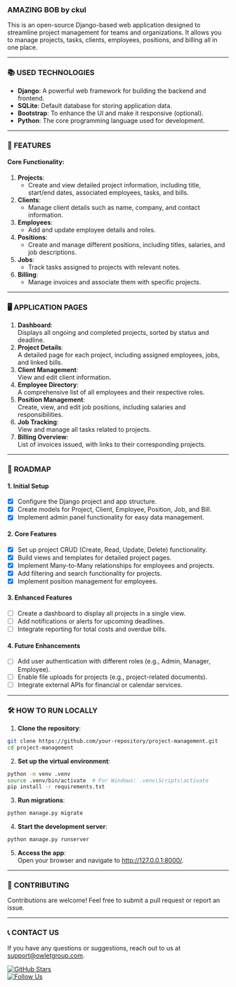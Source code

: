### **AMAZING BOB by ckul**

This is an open-source Django-based web application designed to streamline project management for teams and organizations. It allows you to manage projects, tasks, clients, employees, positions, and billing all in one place.

---

### 📚 **USED TECHNOLOGIES**

- **Django**: A powerful web framework for building the backend and frontend.
- **SQLite**: Default database for storing application data.
- **Bootstrap**: To enhance the UI and make it responsive (optional).
- **Python**: The core programming language used for development.

---

### 📘 **FEATURES**

#### Core Functionality:

1. **Projects**:
    - Create and view detailed project information, including title, start/end dates, associated employees, tasks, and bills.
2. **Clients**:
    - Manage client details such as name, company, and contact information.
3. **Employees**:
    - Add and update employee details and roles.
4. **Positions**:
    - Create and manage different positions, including titles, salaries, and job descriptions.
5. **Jobs**:
    - Track tasks assigned to projects with relevant notes.
6. **Billing**:
    - Manage invoices and associate them with specific projects.

---

### 🖥️ **APPLICATION PAGES**

1. **Dashboard**:  
   Displays all ongoing and completed projects, sorted by status and deadline.
2. **Project Details**:  
   A detailed page for each project, including assigned employees, jobs, and linked bills.
3. **Client Management**:  
   View and edit client information.
4. **Employee Directory**:  
   A comprehensive list of all employees and their respective roles.
5. **Position Management**:  
   Create, view, and edit job positions, including salaries and responsibilities.
6. **Job Tracking**:  
   View and manage all tasks related to projects.
7. **Billing Overview**:  
   List of invoices issued, with links to their corresponding projects.

---

### 🌟 **ROADMAP**

#### **1. Initial Setup**

- [x] Configure the Django project and app structure.
- [x] Create models for Project, Client, Employee, Position, Job, and Bill.
- [x] Implement admin panel functionality for easy data management.

#### **2. Core Features**

- [x] Set up project CRUD (Create, Read, Update, Delete) functionality.
- [x] Build views and templates for detailed project pages.
- [x] Implement Many-to-Many relationships for employees and projects.
- [x] Add filtering and search functionality for projects.
- [x] Implement position management for employees.

#### **3. Enhanced Features**

- [ ] Create a dashboard to display all projects in a single view.
- [ ] Add notifications or alerts for upcoming deadlines.
- [ ] Integrate reporting for total costs and overdue bills.

#### **4. Future Enhancements**

- [ ] Add user authentication with different roles (e.g., Admin, Manager, Employee).
- [ ] Enable file uploads for projects (e.g., project-related documents).
- [ ] Integrate external APIs for financial or calendar services.

---

### 🛠️ **HOW TO RUN LOCALLY**

1. **Clone the repository**:

```bash
git clone https://github.com/your-repository/project-management.git  
cd project-management
```

2. **Set up the virtual environment**:

```bash
python -m venv .venv  
source .venv/bin/activate  # For Windows: .venv\Scripts\activate  
pip install -r requirements.txt
```

3. **Run migrations**:

```bash
python manage.py migrate
```

4. **Start the development server**:

```bash
python manage.py runserver
```

5. **Access the app**:  
   Open your browser and navigate to http://127.0.0.1:8000/.

---

### 🤝 **CONTRIBUTING**

Contributions are welcome! Feel free to submit a pull request or report an issue.

---

### 📞 **CONTACT US**

If you have any questions or suggestions, reach out to us at [support@owletgroup.com](mailto:support@owletgroup.com).

[![GitHub Stars](https://img.shields.io/github/stars/ckuly/project-handling)](https://github.com/your-repository/project-management)  
[![Follow Us](https://img.shields.io/twitter/follow/kyukarago?style=social)](https://twitter.com/kyukarago)